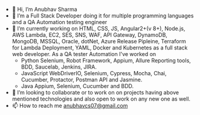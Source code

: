 - 👋 Hi, I’m Anubhav Sharma
- 👀 I’m a Full Stack Developer doing it for multiple programming languages and a QA Automation testing engineer
- 🌱 I’m currently working on HTML, CSS, JS, Angular2+(v 8+), Node.js, AWS Lambda, EC2, SES, SNS, WAF, API Gateway, DynamoDB, MongoDB, MSSQL, Oracle, dotNet, Azure Release Pipleine, Terraform for Lambda Deployment, YAML, Docker and Kubernetes as a full stack web developer.
As a QA tester Automation I've worked on 
  - Python Selenium, Robot Framework, Appium, Allure Reporting tools, BDD, Saucelab, Jenkins, JIRA.
  - JavaScript WebDriverIO, Selenium, Cypress, Mocha, Chai, Cucumber, Protactor, Postman API and Jasmine.
  - Java Appium, Selenium, Cucumber and BDD.
- 💞️ I’m looking to collaborate or to work on on projects having above mentioned technologies and also open to work on any new one as well.
- 📫 How to reach me anubhavcs07@gmail.com

<!---
Anubhavcs07/Anubhavcs07 is a ✨ special ✨ repository because its `README.md` (this file) appears on your GitHub profile.
You can click the Preview link to take a look at your changes.
--->
